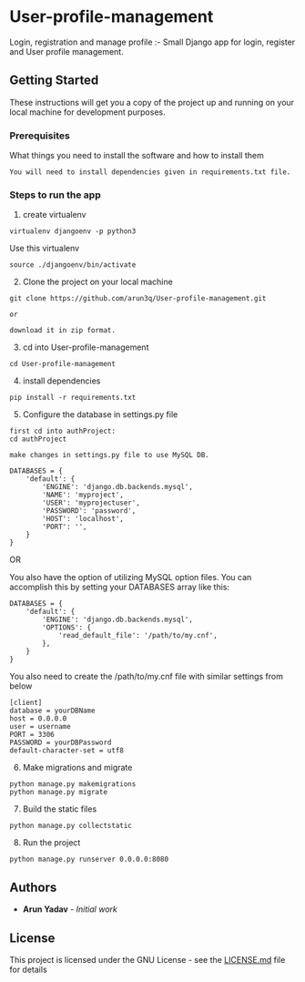 # User-profile-management

Login, registration and manage profile :-
Small Django app for login, register and User profile management.

## Getting Started

These instructions will get you a copy of the project up and running on your local machine for development purposes.

### Prerequisites

What things you need to install the software and how to install them

```
You will need to install dependencies given in requirements.txt file.
```

### Steps to run the app

1. create virtualenv

```
virtualenv djangoenv -p python3
```

Use this virtualenv
```
source ./djangoenv/bin/activate
```

2. Clone the project on your local machine
```
git clone https://github.com/arun3q/User-profile-management.git

or

download it in zip format.
```
3. cd into User-profile-management
```
cd User-profile-management
```

4. install dependencies
```
pip install -r requirements.txt
```

5.	Configure the database in settings.py file

```
first cd into authProject:
cd authProject

make changes in settings.py file to use MySQL DB.

DATABASES = {
    'default': {
        'ENGINE': 'django.db.backends.mysql',
        'NAME': 'myproject',
        'USER': 'myprojectuser',
        'PASSWORD': 'password',
        'HOST': 'localhost',
        'PORT': '',
    }
}

```
OR

You also have the option of utilizing MySQL option files. 
You can accomplish this by setting your DATABASES array like this:
```
DATABASES = {
    'default': {
        'ENGINE': 'django.db.backends.mysql',
        'OPTIONS': {
            'read_default_file': '/path/to/my.cnf',
        },
    }
}
```
You also need to create the /path/to/my.cnf file with similar settings from below
```
[client]
database = yourDBName
host = 0.0.0.0
user = username
PORT = 3306
PASSWORD = yourDBPassword
default-character-set = utf8
```

6. Make migrations and migrate
```
python manage.py makemigrations
python manage.py migrate
```
7. Build the static files
```
python manage.py collectstatic
```
8. Run the project
```
python manage.py runserver 0.0.0.0:8080

```
## Authors

* **Arun Yadav** - *Initial work*


## License

This project is licensed under the GNU License - see the [LICENSE.md](LICENSE.md) file for details
